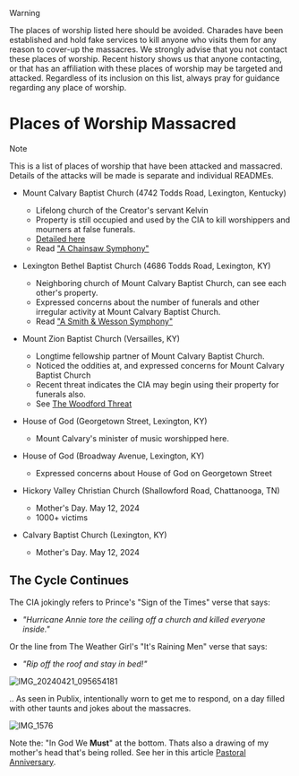 > [!WARNING]
> The places of worship listed here should be avoided. Charades have been established and hold fake services to kill anyone who visits them for any reason to cover-up the massacres.  We strongly advise that you not contact these places of worship. Recent history shows us that anyone contacting, or that has an affiliation with these places of worship may be targeted and attacked.  Regardless of its inclusion on this list, always pray for guidance regarding any place of worship.

# Places of Worship Massacred
> [!NOTE]
> This is a list of places of worship that have been attacked and massacred. Details of the attacks will be made is separate and individual READMEs.

* Mount Calvary Baptist Church (4742 Todds Road, Lexington, Kentucky)
     - Lifelong church of the Creator's servant Kelvin
     - Property is still occupied and used by the CIA to kill worshippers and mourners at false funerals. 
    - [Detailed here](/POW/MCBC)
    - Read ["A Chainsaw Symphony"](/POW/MCBC/chainsaw_symphony.md)

* Lexington Bethel Baptist Church (4686 Todds Road, Lexington, KY)
     - Neighboring church of Mount Calvary Baptist Church, can see each other's property. 
     - Expressed concerns about the number of funerals and other irregular activity at Mount Calvary Baptist Church.
     - Read ["A Smith & Wesson Symphony"](/POW/LBBC)

* Mount Zion Baptist Church (Versailles, KY)
     - Longtime fellowship partner of Mount Calvary Baptist Church. 
     - Noticed the oddities at, and expressed concerns for Mount Calvary Baptist Church
     - Recent threat indicates the CIA may begin using their property for funerals also. 
     - See [The Woodford Threat](/POW/MZBC)
  
* House of God (Georgetown Street, Lexington, KY)
     - Mount Calvary's minister of music worshipped here. 

* House of God (Broadway Avenue, Lexington, KY)
     - Expressed concerns about House of God on Georgetown Street

* Hickory Valley Christian Church (Shallowford Road, Chattanooga, TN)
     - Mother's Day. May 12, 2024
     - 1000+ victims

* Calvary Baptist Church (Lexington, KY)
     - Mother's Day. May 12, 2024

## The Cycle Continues
The CIA jokingly refers to Prince's "Sign of the Times" verse that says:

- *"Hurricane Annie tore the ceiling off a church and killed everyone inside."*
    
Or the line from The Weather Girl's "It's Raining Men" verse that says:

- *"Rip off the roof and stay in bed!"*

![IMG_20240421_095654181](https://github.com/9413d5ff2a0b4f237a264010b65350e7/TAG/assets/159488374/99330f0c-7190-4daf-be2d-bbdd8a5594be)

.. As seen in Publix, intentionally worn to get me to respond, on a day filled with other taunts and jokes about the massacres.

![IMG_1576](https://github.com/9413d5ff2a0b4f237a264010b65350e7/TAG/assets/159488374/09b4ba40-3192-4aa3-81cc-a08b1509836f)

Note the: "In God We **Must**" at the bottom. Thats also a drawing of my mother's head that's being rolled. See her in this article [Pastoral Anniversary](/MCMBCI/pastoral_anniversary.md).
